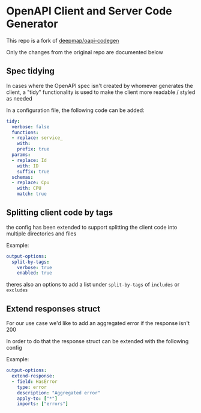 # OpenAPI Client and Server Code Generator

This repo is a fork of [deepmap/oapi-codegen](https://github.com/do87/oapi-codegen)

Only the changes from the original repo are documented below

## Spec tidying

In cases where the OpenAPI spec isn't created by whomever generates the client, a "tidy" functionality is used to make the client more readable / styled as needed

In a configuration file, the following code can be added:

```yaml
tidy:
  verbose: false
  functions:
  - replace: service_
    with: 
    prefix: true
  params:
  - replace: Id
    with: ID
    suffix: true
  schemas:
  - replace: Cpu
    with: CPU
    match: true

```

## Splitting client code by tags

the config has been extended to support splitting the client code into multiple directories and files

Example:

```yaml
output-options:
  split-by-tags:
    verbose: true
    enabled: true
```

theres also an options to add a list under `split-by-tags` of `includes` or `excludes`

## Extend responses struct

For our use case we'd like to add an aggregated error if the response isn't 200

In order to do that the response struct can be extended with the following config

Example:

```yaml
output-options:
  extend-response:
  - field: HasError
    type: error
    description: "Aggregated error"
    apply-to: ["*"]
    imports: ["errors"]
```
